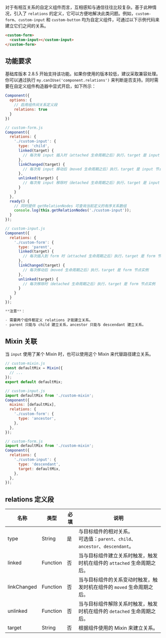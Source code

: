 对于有相互关系的自定义组件而言，互相感知与通信往往比较复杂。基于此种情况，引入了 `relations` 的定义，它可以方便地解决此类问题。例如，`custom-form`、`custom-input` 和 `custom-button` 均为自定义组件，可通过以下示例代码来建立它们之间的关系。

```html
<custom-form>
  <custom-input></custom-input>
</custom-form>
```

## 功能要求
基础库版本 2.8.5 开始支持该功能。如果你使用的版本较低，建议采取兼容处理。你可以通过执行 `my.canIUse('component.relations')` 来判断是否支持。同时需要在自定义组件构造器中显式开启，如下所示：

```javascript
Component({
  options: {
    // 启用组件间关系定义段
    relations: true
  }
})
```
```javascript
// custom-form.js
Component({
  relations: {
    './custom-input': {
      type: 'child',
      linked(target) {
        // 每次有 input 插入时（attached 生命周期之后）执行，target 是 input 节点实例
      },
      linkChanged(target) {
        // 每次有 input 移动后（moved 生命周期之后）执行，target 是 input 节点实例
      },
      unlinked(target) {
        // 每次有 input 移除时（detached 生命周期之后）执行，target 是 input 节点实例
      }
    }
  },
  ready() {
    // 同时提供 getRelationNodes 可查询当前定义的有序关系数组
    console.log(this.getRelationNodes('./custom-input'));
  }
});

// custom-input.js
Component({
  relations: {
    './custom-form': {
      type: 'parent',
      linked(target) {
        // 每次插入到 form 时（attached 生命周期之后）执行，target 是 form 节点实例
      },
      linkChanged(target) {
        // 每次移动后（moved 生命周期之后）执行，target 是 form 节点实例
      },
      unlinked(target) {
        // 每次移除时（detached 生命周期之后）执行，target 是 form 节点实例
      }
    }
  }
});

**注意**：

- 需要两个组件都定义 relations 才能建立关系。
- parent 只能与 child 建立关系，ancestor 只能与 descendant 建立关系。
```
## Mixin 关联

当 `input` 使用了某个 Mixin 时，也可以使用这个 Mixin 来代替路径建立关系。

```javascript
// custom-mixin.js
const defaultMix = Mixin({
  // ...
});
export default defaultMix;
```

```javascript
// custom-input.js
import defaultMix from './custom-mixin';
Component({
  mixins: [defaultMix],
  relations: {
    './custom-form': {
      type: 'ancestor',
    },
  },
});
```

```javascript
// custom-form.js
import defaultMix from './custom-mixin';
Component({
  relations: {
    './custom-input': {
      type: 'descendant',
      target: defaultMix,
    },
  },
});
```

## relations 定义段

| 名称         | 类型     | 必填 | 说明                                                         |
| ------------ | -------- | ---- | ------------------------------------------------------------ |
| type         | String   | 是   | 与目标组件的相对关系。<br />可选值：`parent`、`child`、`ancestor`、`descendant`。 |
| linked       | Function | 否   | 当与目标组件建立关系时触发，触发时机在组件的 `attached` 生命周期之后。          |
| linkChanged  | Function | 否   | 当与目标组件的关系变动时触发，触发时机在组件的 `moved` 生命周期之后。           |
| unlinked     | Function | 否   | 当与目标组件解除关系时触发，触发时机在组件的 `detached` 生命周期之后。          |
| target       | String   | 否   | 根据组件使用的 Mixin 来建立关系。                               |

